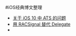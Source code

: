 
#iOS经典博文整理
* [关于 iOS 10 中 ATS 的问题](https://onevcat.com/2016/06/ios-10-ats/)
* [用 RACSignal 替代 Delegate](http://www.iiiyu.com/2014/12/26/learning-ios-notes-thirty-six/)
* 